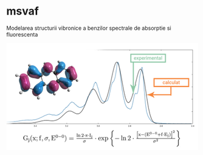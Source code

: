 # msvaf
Modelarea structurii vibronice a benzilor spectrale de absorptie si fluorescenta

![alt text](https://raw.githubusercontent.com/razvan3u/msvaf/master/tt.jpg)
